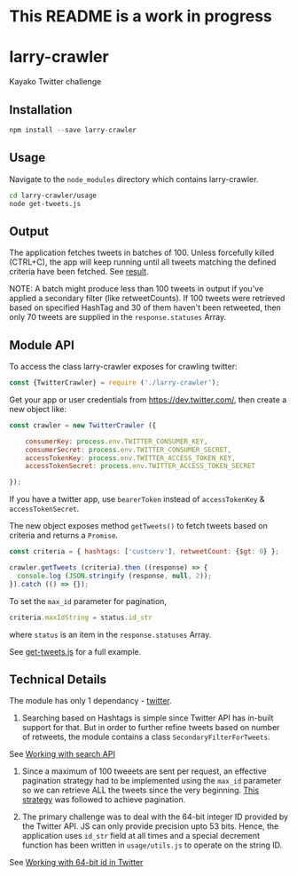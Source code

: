 # This README is a work in progress

# larry-crawler
Kayako Twitter challenge

## Installation
```js
npm install --save larry-crawler
```

## Usage
Navigate to the ```node_modules``` directory which contains larry-crawler.

```bash
cd larry-crawler/usage
node get-tweets.js
```

## Output
The application fetches tweets in batches of 100. Unless forcefully killed (CTRL+C), the app will keep running until all tweets matching the defined criteria have been fetched.
See [result](https://github.com/duaraghav8/larry-crawler/blob/master/usage/result).

NOTE: A batch might produce less than 100 tweets in output if you've applied a secondary filter (like retweetCounts).
If 100 tweets were retrieved based on specified HashTag and 30 of them haven't been retweeted, then only 70 tweets are supplied in the ```response.statuses``` Array.


## Module API
To access the class larry-crawler exposes for crawling twitter:

```js
const {TwitterCrawler} = require ('./larry-crawler');
```

Get your app or user credentials from https://dev.twitter.com/, then create a new object like:

```js
const crawler = new TwitterCrawler ({

	consumerKey: process.env.TWITTER_CONSUMER_KEY,
	consumerSecret: process.env.TWITTER_CONSUMER_SECRET,
	accessTokenKey: process.env.TWITTER_ACCESS_TOKEN_KEY,
	accessTokenSecret: process.env.TWITTER_ACCESS_TOKEN_SECRET

});
```
If you have a twitter app, use ```bearerToken``` instead of ```accessTokenKey``` & ```accessTokenSecret```.

The new object exposes method ```getTweets()``` to fetch tweets based on criteria and returns a ```Promise```.

```js
const criteria = { hashtags: ['custserv'], retweetCount: {$gt: 0} };

crawler.getTweets (criteria).then ((response) => {
  console.log (JSON.stringify (response, null, 2));
}).catch (() => {});
```

To set the ```max_id``` parameter for pagination,
```js
criteria.maxIdString = status.id_str
```
where ```status``` is an item in the ```response.statuses``` Array.

See [get-tweets.js](https://github.com/duaraghav8/larry-crawler/blob/master/usage/get-tweets.js) for a full example.



## Technical Details

The module has only 1 dependancy - [twitter](https://www.npmjs.com/package/twitter).

1. Searching based on Hashtags is simple since Twitter API has in-built support for that. But in order to further refine tweets based on number of retweets, the module contains a class ```SecondaryFilterForTweets```.

See [Working with search API](https://dev.twitter.com/rest/reference/get/search/tweets)

1. Since a maximum of 100 tweeets are sent per request, an effective pagination strategy had to be implemented using the ```max_id``` parameter so we can retrieve ALL the tweets since the very beginning. [This strategy](https://dev.twitter.com/rest/public/timelines) was followed to achieve pagination.

2. The primary challenge was to deal with the 64-bit integer ID provided by the Twitter API. JS can only provide precision upto 53 bits. Hence, the application uses ```id_str``` field at all times and a special decrement function has been written in ```usage/utils.js``` to operate on the string ID.

See [Working with 64-bit id in Twitter](https://dev.twitter.com/overview/api/twitter-ids-json-and-snowflake)
